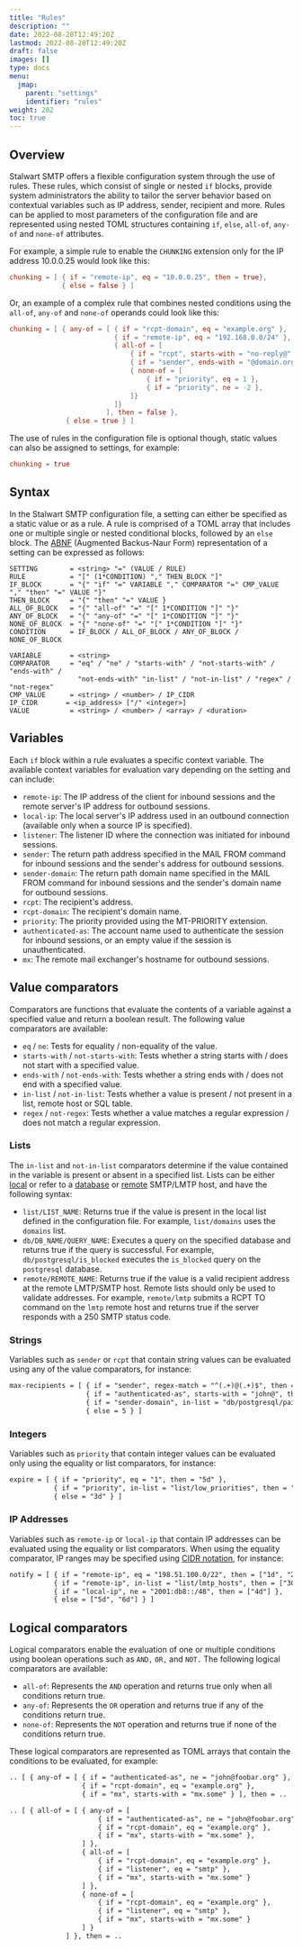 ```yaml
---
title: "Rules"
description: ""
date: 2022-08-28T12:49:20Z
lastmod: 2022-08-28T12:49:20Z
draft: false
images: []
type: docs
menu:
  jmap:
    parent: "settings"
    identifier: "rules"
weight: 202
toc: true
---
```


## Overview

Stalwart SMTP offers a flexible configuration system through the use of rules. These rules, which consist of single or nested `if` blocks, provide system administrators the ability to tailor the server behavior based on contextual variables such as IP address, sender, recipient and more. Rules can be applied to most parameters of the configuration file and are represented using nested TOML structures containing `if`, `else`, `all-of`, `any-of` and `none-of` attributes. 

For example, a simple rule to enable the `CHUNKING` extension only for the IP address 10.0.0.25 would look like this:

```toml
chunking = [ { if = "remote-ip", eq = "10.0.0.25", then = true},
             { else = false } ]
```

Or, an example of a complex rule that combines nested conditions using the `all-of`, `any-of` and `none-of` operands could look like this:

```toml
chunking = [ { any-of = [ { if = "rcpt-domain", eq = "example.org" },
                          { if = "remote-ip", eq = "192.168.0.0/24" },
                          { all-of = [
                              { if = "rcpt", starts-with = "no-reply@" },
                              { if = "sender", ends-with = "@domain.org" },
                              { none-of = [
                                  { if = "priority", eq = 1 },
                                  { if = "priority", ne = -2 },
                              ]}
                          ]}
                        ], then = false },
              { else = true } ]
```

The use of rules in the configuration file is optional though, static values can also be assigned to settings, for example:

```toml
chunking = true
```

## Syntax

In the Stalwart SMTP configuration file, a setting can either be specified as a static value or as a rule. A rule is comprised of a TOML array that includes one or multiple single or nested conditional blocks, followed by an `else` block. The [ABNF](https://en.wikipedia.org/wiki/Augmented_Backus%E2%80%93Naur_form) (Augmented Backus-Naur Form) representation of a setting can be expressed as follows:

```abnf
SETTING        = <string> "=" (VALUE / RULE)
RULE           = "[" (1*CONDITION) "," THEN_BLOCK "]"
IF_BLOCK       = "{" "if" "=" VARIABLE "," COMPARATOR "=" CMP_VALUE "," "then" "=" VALUE "}"
THEN_BLOCK     = "{" "then" "=" VALUE } 
ALL_OF_BLOCK   = "{" "all-of" "=" "[" 1*CONDITION "]" "}"
ANY_OF_BLOCK   = "{" "any-of" "=" "[" 1*CONDITION "]" "}"
NONE_OF_BLOCK  = "{" "none-of" "=" "[" 1*CONDITION "]" "}"
CONDITION      = IF_BLOCK / ALL_OF_BLOCK / ANY_OF_BLOCK / NONE_OF_BLOCK

VARIABLE       = <string>
COMPARATOR     = "eq" / "ne" / "starts-with" / "not-starts-with" / "ends-with" / 
                 "not-ends-with" "in-list" / "not-in-list" / "regex" / "not-regex" 
CMP_VALUE      = <string> / <number> / IP_CIDR
IP_CIDR       = <ip_address> ["/" <integer>]
VALUE          = <string> / <number> / <array> / <duration>
```

## Variables

Each `if` block within a rule evaluates a specific context variable. The available context variables for evaluation vary depending on the setting and can include:

- `remote-ip`: The IP address of the client for inbound sessions and the remote server's IP address for outbound sessions.
- `local-ip`: The local server's IP address used in an outbound connection (available only when a source IP is specified).
- `listener`: The listener ID where the connection was initiated for inbound sessions.
- `sender`: The return path address specified in the MAIL FROM command for inbound sessions and the sender's address for outbound sessions.
- `sender-domain`: The return path domain name specified in the MAIL FROM command for inbound sessions and the sender's domain name for outbound sessions.
- `rcpt`: The recipient's address.
- `rcpt-domain`: The recipient's domain name.
- `priority`: The priority provided using the MT-PRIORITY extension.
- `authenticated-as`: The account name used to authenticate the session for inbound sessions, or an empty value if the session is unauthenticated.
- `mx`: The remote mail exchanger's hostname for outbound sessions.

## Value comparators

Comparators are functions that evaluate the contents of a variable against a specified value and return a boolean result. The following value comparators are available:

- `eq` / `ne`: Tests for equality / non-equality of the value.
- `starts-with` / `not-starts-with`: Tests whether a string starts with / does not start with a specified value.
- `ends-with` / `not-ends-with`: Tests whether a string ends with / does not end with a specified value.
- `in-list` / `not-in-list`: Tests whether a value is present / not present in a list, remote host or SQL table.
- `regex` / `not-regex`: Tests whether a value matches a regular expression / does not match a regular expression.

### Lists

The `in-list` and `not-in-list` comparators determine if the value contained in the variable is present or absent in a specified list. Lists can be either [local]() or refer to a [database]() or [remote]() SMTP/LMTP host, and have the following syntax:

- `list/LIST_NAME`: Returns true if the value is present in the local list defined in the configuration file. For example, `list/domains` uses the `domains` list.
- `db/DB_NAME/QUERY_NAME`: Executes a query on the specified database and returns true if the query is successful. For example, `db/postgresql/is_blocked` executes the `is_blocked` query on the `postgresql` database.
- `remote/REMOTE_NAME`: Returns true if the value is a valid recipient address at the remote LMTP/SMTP host. Remote lists should only be used to validate addresses. For example, `remote/lmtp` submits a RCPT TO command on the `lmtp` remote host and returns true if the server responds with a 250 SMTP status code.

### Strings

Variables such as `sender` or `rcpt` that contain string values can be evaluated using any of the value comparators, for instance:

```txt
max-recipients = [ { if = "sender", regex-match = "^(.+)@(.+)$", then = 20 },
                   { if = "authenticated-as", starts-with = "john@", then = 1000 },
                   { if = "sender-domain", in-list = "db/postgresql/paid_clients", then = 5000 },
                   { else = 5 } ]
```

### Integers

Variables such as `priority` that contain integer values can be evaluated only using the equality or list comparators, for instance:

```txt
expire = [ { if = "priority", eq = "1", then = "5d" },
           { if = "priority", in-list = "list/low_priorities", then = "1d" },
           { else = "3d" } ]
```

### IP Addresses

Variables such as `remote-ip` or `local-ip` that contain IP addresses can be evaluated using the equality or list comparators. 
When using the equality comparator, IP ranges may be specified using [CIDR notation](https://en.wikipedia.org/wiki/Classless_Inter-Domain_Routing#CIDR_notation), for instance:

```txt
notify = [ { if = "remote-ip", eq = "198.51.100.0/22", then = ["1d", "2d", "3d"] },
           { if = "remote-ip", in-list = "list/lmtp_hosts", then = ["30d"] },
           { if = "local-ip", ne = "2001:db8::/48", then = ["4d"] },
           { else = ["5d", "6d"] } ]
```

## Logical comparators

Logical comparators enable the evaluation of one or multiple conditions using boolean operations such as `AND,` `OR,` and `NOT.` The following logical comparators are available:

- `all-of`: Represents the `AND` operation and returns true only when all conditions return true.
- `any-of`: Represents the `OR` operation and returns true if any of the conditions return true.
- `none-of`: Represents the `NOT` operation and returns true if none of the conditions return true.

These logical comparators are represented as TOML arrays that contain the conditions to be evaluated, for example:

```txt
.. [ { any-of = [ { if = "authenticated-as", ne = "john@foobar.org" },
                  { if = "rcpt-domain", eq = "example.org" },
                  { if = "mx", starts-with = "mx.some" } ], then = .. 

.. [ { all-of = [ { any-of = [
                      { if = "authenticated-as", ne = "john@foobar.org" },
                      { if = "rcpt-domain", eq = "example.org" },
                      { if = "mx", starts-with = "mx.some" },
                  ] },
                  { all-of = [
                      { if = "rcpt-domain", eq = "example.org" },
                      { if = "listener", eq = "smtp" },
                      { if = "mx", starts-with = "mx.some" }
                  ] },
                  { none-of = [
                      { if = "rcpt-domain", eq = "example.org" },
                      { if = "listener", eq = "smtp" },
                      { if = "mx", starts-with = "mx.some" }
                  ] }
              ] }, then = ..
```

